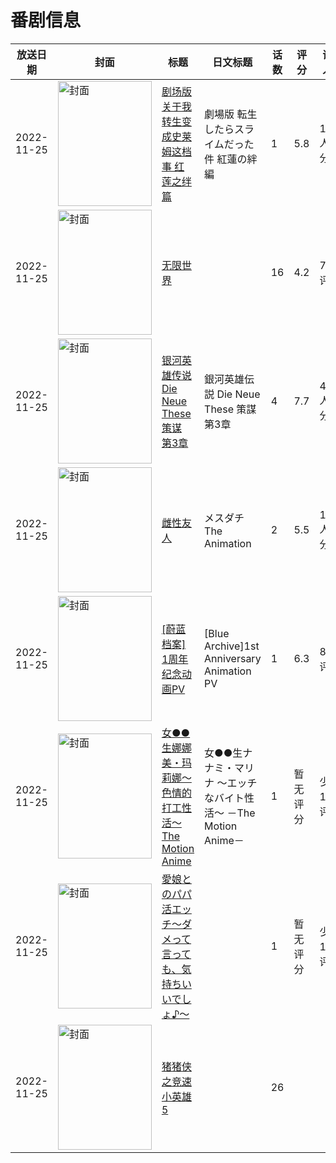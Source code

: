 # 番剧信息

|放送日期|封面|标题|日文标题|话数|评分|评分人数|
|---|---|---|---|---|---|---|
|2022-11-25|<img src="//lain.bgm.tv/pic/cover/c/41/be/350185_M4C4V.jpg" alt="封面" style="width:150px;height:200px;object-fit:cover;">|[剧场版 关于我转生变成史莱姆这档事 红莲之绊篇](https://bangumi.tv/subject/350185)|劇場版 転生したらスライムだった件 紅蓮の絆編|1|5.8|1313人评分|
|2022-11-25|<img src="//lain.bgm.tv/pic/cover/c/95/dc/358560_kf1m2.jpg" alt="封面" style="width:150px;height:200px;object-fit:cover;">|[无限世界](https://bangumi.tv/subject/358560)||16|4.2|78人评分|
|2022-11-25|<img src="//lain.bgm.tv/pic/cover/c/83/b0/381842_bYwIn.jpg" alt="封面" style="width:150px;height:200px;object-fit:cover;">|[银河英雄传说 Die Neue These 策谋 第3章](https://bangumi.tv/subject/381842)|銀河英雄伝説 Die Neue These 策謀 第3章|4|7.7|488人评分|
|2022-11-25|<img src="/img/no_icon_subject.png" alt="封面" style="width:150px;height:200px;object-fit:cover;">|[雌性友人](https://bangumi.tv/subject/399178)|メスダチ The Animation|2|5.5|182人评分|
|2022-11-25|<img src="//lain.bgm.tv/pic/cover/c/1a/ca/408893_KaSQq.jpg" alt="封面" style="width:150px;height:200px;object-fit:cover;">|[[蔚蓝档案] 1周年纪念动画PV](https://bangumi.tv/subject/408893)|[Blue Archive]1st Anniversary Animation PV|1|6.3|80人评分|
|2022-11-25|<img src="/img/no_icon_subject.png" alt="封面" style="width:150px;height:200px;object-fit:cover;">|[女●●生娜娜美・玛莉娜～色情的打工性活～The Motion Anime](https://bangumi.tv/subject/408943)|女●●生ナナミ・マリナ ～エッチなバイト性活～ －The Motion Anime－|1|暂无评分|少于10人评分|
|2022-11-25|<img src="/img/no_icon_subject.png" alt="封面" style="width:150px;height:200px;object-fit:cover;">|[愛娘とのパパ活エッチ～ダメって言っても、気持ちいいでしょ♪～](https://bangumi.tv/subject/408945)||1|暂无评分|少于10人评分|
|2022-11-25|<img src="//lain.bgm.tv/pic/cover/c/91/96/471439_f6bf6.jpg" alt="封面" style="width:150px;height:200px;object-fit:cover;">|[猪猪侠之竞速小英雄 5](https://bangumi.tv/subject/471439)||26|||
